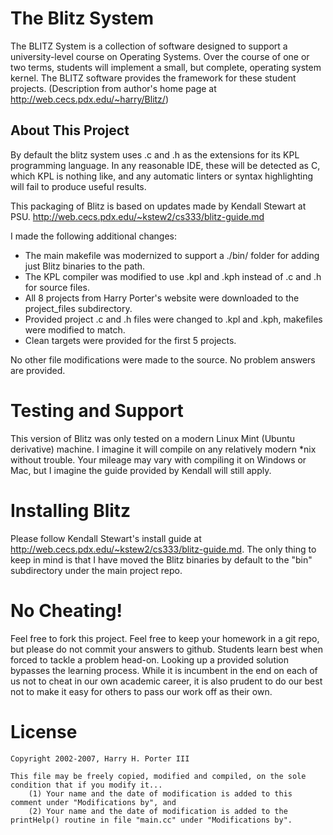 # The Blitz System #

The BLITZ System is a collection of software designed to support a university-level course on Operating Systems. Over the course of one or two terms, students will implement a small, but complete, operating system kernel. The BLITZ software provides the framework for these student projects. (Description from author's home page
at <http://web.cecs.pdx.edu/~harry/Blitz/>)

## About This Project ##

By default the blitz system uses .c and .h as the extensions for its KPL programming language. In any reasonable IDE, these will be detected as C, which KPL is nothing like, and any automatic linters or syntax highlighting will fail to produce useful results.

This packaging of Blitz is based on updates made by Kendall Stewart at PSU. <http://web.cecs.pdx.edu/~kstew2/cs333/blitz-guide.md>

I made the following additional changes:
* The main makefile was modernized to support a ./bin/ folder for adding just Blitz binaries to the path.
* The KPL compiler was modified to use .kpl and .kph instead of .c and .h for source files.
* All 8 projects from Harry Porter's website were downloaded to the project_files subdirectory.
* Provided project .c and .h files were changed to .kpl and .kph, makefiles were modified to match.
* Clean targets were provided for the first 5 projects.

No other file modifications were made to the source. No problem answers are provided.

# Testing and Support #

This version of Blitz was only tested on a modern Linux Mint (Ubuntu derivative) machine. I imagine it will compile on any relatively modern *nix without trouble. Your mileage may vary with compiling it on Windows or Mac, but I imagine the guide provided by Kendall will still apply.

# Installing Blitz #

Please follow Kendall Stewart's install guide at <http://web.cecs.pdx.edu/~kstew2/cs333/blitz-guide.md>.
The only thing to keep in mind is that I have moved the Blitz binaries by default to the "bin" subdirectory under the main project repo.

# No Cheating! #

Feel free to fork this project. Feel free to keep your homework in a git repo, but please do not commit your answers to github. Students learn best when forced to tackle a problem head-on. Looking up a provided solution bypasses the learning process. While it is incumbent in the end on each of us not to cheat in our own academic career, it is also prudent to do our best not to make it easy for others to pass our work off as their own.

# License #

	Copyright 2002-2007, Harry H. Porter III

	This file may be freely copied, modified and compiled, on the sole condition that if you modify it...
		(1) Your name and the date of modification is added to this comment under "Modifications by", and
		(2) Your name and the date of modification is added to the printHelp() routine in file "main.cc" under "Modifications by".